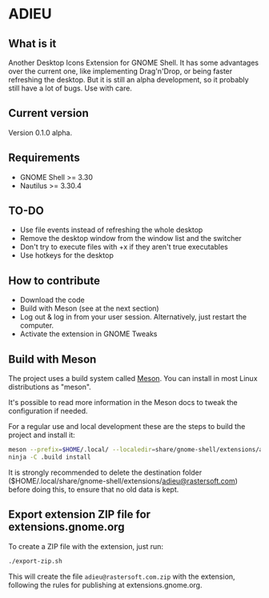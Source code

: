 # ADIEU

## What  is it

Another Desktop Icons Extension for GNOME Shell. It has some advantages over the current one, like
implementing Drag'n'Drop, or being faster refreshing the desktop. But it is still an alpha
development, so it probably still have a lot of bugs. Use with care.

## Current version

Version 0.1.0 alpha.

## Requirements

* GNOME Shell >= 3.30
* Nautilus >= 3.30.4

## TO-DO

* Use file events instead of refreshing the whole desktop
* Remove the desktop window from the window list and the switcher
* Don't try to execute files with +x if they aren't true executables
* Use hotkeys for the desktop

## How to contribute

* Download the code
* Build with Meson (see at the next section)
* Log out & log in from your user session. Alternatively, just restart the computer.
* Activate the extension in GNOME Tweaks

## Build with Meson

The project uses a build system called [Meson](https://mesonbuild.com/). You can install
in most Linux distributions as "meson".

It's possible to read more information in the Meson docs to tweak the configuration if needed.

For a regular use and local development these are the steps to build the
project and install it:

```bash
meson --prefix=$HOME/.local/ --localedir=share/gnome-shell/extensions/adieu@rastersoft.com/locale .build
ninja -C .build install
```

It is strongly recommended to delete the destination folder
($HOME/.local/share/gnome-shell/extensions/adieu@rastersoft.com) before doing this, to ensure that no old
data is kept.

## Export extension ZIP file for extensions.gnome.org

To create a ZIP file with the extension, just run:

```bash
./export-zip.sh
```

This will create the file `adieu@rastersoft.com.zip` with the extension, following the rules for publishing at extensions.gnome.org.
